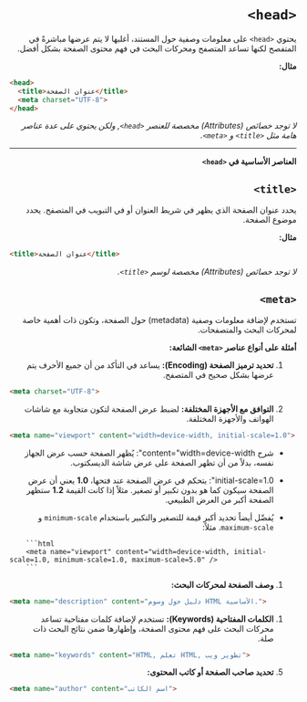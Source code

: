 <div dir="rtl" style="text-align: right;">

# `<head>`

يحتوي `<head>` على معلومات وصفية حول المستند، أغلبها لا يتم عرضها مباشرةً في المتفصح لكنها تساعد المتصفح ومحركات البحث في فهم محتوى الصفحة بشكل أفضل.

**مثال:**

</div>

```html
<head>
  <title>عنوان الصفحة</title>
  <meta charset="UTF-8">
</head>
```

<div dir="rtl" style="text-align: right;">

_لا توجد خصائص (Attributes) مخصصة للعنصر `<head>`, ولكن يحتوي على عدة عناصر هامة مثل `<title>` و `<meta>`._

---

**العناصر الأساسية في `<head>`**

## `<title>`
يحدد عنوان الصفحة الذي يظهر في شريط العنوان أو في التبويب في المتصفح. يحدد موضوع الصفحة.

**مثال:**

</div>

```html
<title>عنوان الصفحة</title>
```

<div dir="rtl" style="text-align: right;">

_لا توجد خصائص (Attributes) مخصصة لوسم `<title>`._

## `<meta>`
تستخدم لإضافة معلومات وصفية (metadata) حول الصفحة، وتكون ذات أهمية خاصة لمحركات البحث والمتصفحات.

**أمثلة على أنواع عناصر `<meta>` الشائعة:**

1. **تحديد ترميز الصفحة (Encoding):**
   يساعد في التأكد من أن جميع الأحرف يتم عرضها بشكل صحيح في المتصفح.
   
</div>

   ```html
   <meta charset="UTF-8">
   ```

<div dir="rtl" style="text-align: right;">

2. **التوافق مع الأجهزة المختلفة:**
   لضبط عرض الصفحة لتكون متجاوبة مع شاشات الهواتف والأجهزة المختلفة.
   
</div>

   ```html
   <meta name="viewport" content="width=device-width, initial-scale=1.0">
   ```

<div dir="rtl" style="text-align: right;">

   - شرح content="width=device-width": يُظهر الصفحة حسب عرض الجهاز نفسه، بدلاً من أن تظهر الصفحة على عرض شاشة الديسكتوب.

   - initial-scale=1.0": يتحكم في عرض الصفحة عند فتحها، **1.0** يعني أن عرض الصفحة سيكون كما هو بدون تكبير أو تصغير. مثلاً إذا كانت القيمة **1.2** ستظهر الصفحة أكبر من العرض الطبيعي.

   - يُفضّل أيضاً تحديد أكبر قيمة للتصغير والتكبير باستخدام `minimum-scale` و `maximum-scale`. مثلاً:

</div>

        ```html
        <meta name="viewport" content="width=device-width, initial-scale=1.0, minimum-scale=1.0, maximum-scale=5.0" />
        ```

<div dir="rtl" style="text-align: right;">

1. **وصف الصفحة لمحركات البحث:**

</div>

   ```html
   <meta name="description" content="دليل حول وسوم HTML الأساسية.">
   ```

<div dir="rtl" style="text-align: right;">

1. **الكلمات المفتاحية (Keywords):**
   تستخدم لإضافة كلمات مفتاحية تساعد محركات البحث على فهم محتوى الصفحة، وإظهارها ضمن نتائج البحث ذات صلة.
   
</div>

   ```html
   <meta name="keywords" content="HTML, تعلم HTML, تطوير ويب">
   ```

<div dir="rtl" style="text-align: right;">

5. **تحديد صاحب الصفحة أو كاتب المحتوى:**

</div>

   ```html
   <meta name="author" content="اسم الكاتب">
   ```